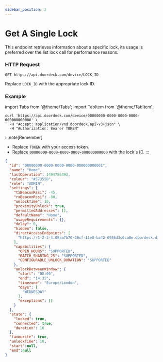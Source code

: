 ```yaml
---
sidebar_position: 2
---
```


# Get A Single Lock

This endpoint retrieves information about a specific lock, its usage is preferred over the list lock call for performance reasons.

### HTTP Request

`GET https://api.doordeck.com/device/LOCK_ID`

Replace `LOCK_ID` with the appropriate lock ID.

### Example

import Tabs from '@theme/Tabs';
import TabItem from '@theme/TabItem';

<Tabs>
<TabItem value="request" label="Request">

```shell showLineNumbers title="CURL"
curl 'https://api.doordeck.com/device/00000000-0000-0000-0000-000000000000' \
  -H "Accept: application/vnd.doordeck.api-v3+json" \
  -H "Authorization: Bearer TOKEN"
```

:::note[Remember]
* Replace `TOKEN` with your access token.
* Replace `00000000-0000-0000-0000-000000000000` with the lock's ID.
:::

</TabItem>
<TabItem value="response" label="Response">

```json showLineNumbers title="JSON"
{
  "id": "00000000-0000-0000-0000-000000000001",
  "name": "Home",
  "lastOperation": 1494786493,
  "colour": "#57355D",
  "role": "ADMIN",
  "settings": {
    "txBeaconRssi": -45,
    "rxBeaconRssi": -80,
    "unlockTime": 10,
    "proximityUnlock": true,
    "permittedAddresses": [],
    "defaultName": "Home",
    "usageRequirements": {},
    "delay": 0,
    "hidden": false,
    "directAccessEndpoints": [
      "https://1-2-3-4.08aa7b70-30cf-11e8-ba42-6986d3c6ca8e.doordeck.direct:27707/device/execute"
    ],
    "capabilities": {
      "OPEN_HOURS": "SUPPORTED",
      "BATCH_SHARING_25": "SUPPORTED",
      "CONFIGURABLE_UNLOCK_DURATION": "SUPPORTED"
    },
    "unlockBetweenWindow": {
      "start": "08:00",
      "end": "14:35",
      "timezone": "Europe/London",
      "days": [
        "WEDNESDAY"
      ],
      "exceptions": []
    }
  },
  "state": {
    "locked": true,
    "connected": true,
    "duration": 10
  },
  "favourite": true,
  "unlockTime": 10,
  "start":null,
  "end":null
}
```

</TabItem>
</Tabs>
